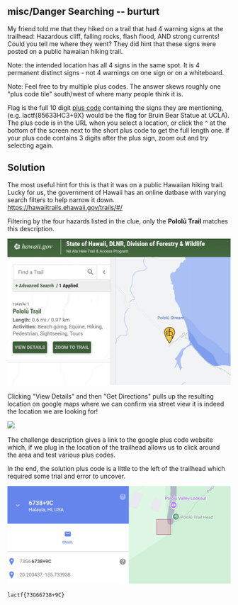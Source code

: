 ## misc/Danger Searching -- burturt
My friend told me that they hiked on a trail that had 4 warning signs at the trailhead: Hazardous cliff, falling rocks, flash flood, AND strong currents! Could you tell me where they went? They did hint that these signs were posted on a public hawaiian hiking trail.

Note: the intended location has all 4 signs in the same spot. It is 4 permanent distinct signs - not 4 warnings on one sign or on a whiteboard.

Note: Feel free to try multiple plus codes. The answer skews roughly one "plus code tile" south/west of where many people think it is.

Flag is the full 10 digit [plus code](https://plus.codes/map) containing the signs they are mentioning, (e.g. lactf{85633HC3+9X} would be the flag for Bruin Bear Statue at UCLA). The plus code is in the URL when you select a location, or click the ```^``` at the bottom of the screen next to the short plus code to get the full length one. If your plus code contains 3 digits after the plus sign, zoom out and try selecting again.

## Solution

The most useful hint for this is that it was on a public Hawaiian hiking trail. 
Lucky for us, the government of Hawaii has an online datbase with varying search filters to help narrow it down.
https://hawaiitrails.ehawaii.gov/trails/#/

Filtering by the four hazards listed in the clue, only the **Pololū Trail** matches this description. 

![](images/danger_searching_1.png)

Clicking "View Details" and then "Get Directions" pulls up the resulting location on google maps where we can confirm via street view it is indeed the location we are looking for!

![](images/danger_searching_2.png)

The challenge description gives a link to the google plus code website which, if we plug in the location of the trailhead allows us to click around the area and test various plus codes. 

In the end, the solution plus code is a little to the left of the trailhead which required some trial and error to uncover.

![](images/danger_searching_3.png)

```
lactf{73G66738+9C}
```
